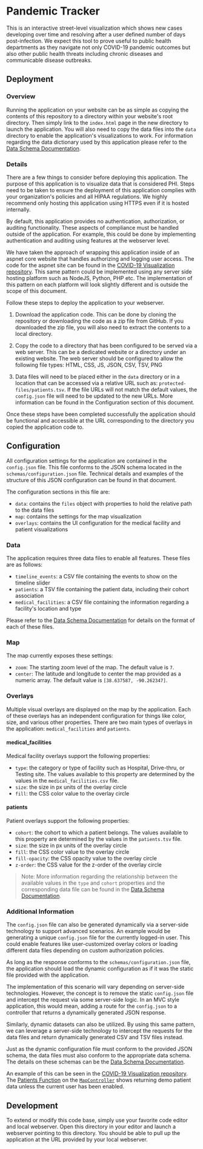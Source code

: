 # Pandemic Tracker

This is an interactive street-level visualization which shows new cases developing over time and resolving after a user defined number of days post-infection. We expect this tool to prove useful to public health departments as they navigate not only COVID-19 pandemic outcomes but also other public health threats including chronic diseases and communicable disease outbreaks.

## Deployment

### Overview

Running the application on your website can be as simple as copying the contents of this repository to a directory within your website's root directory. Then simply link to the `index.html` page in the new directory to launch the application. You will also need to copy the data files into the `data` directory to enable the application's visualizations to work. For information regarding the data dictionary used by this application please refer to the [Data Schema Documentation](schemas/data-schema.md).

### Details

There are a few things to consider before deploying this application. The purpose of this application is to visualize data that is considered PHI. Steps need to be taken to ensure the deployment of this application complies with your organization's policies and all HIPAA regulations. We highly recommend only hosting this application using HTTPS even if it is hosted internally.

By default, this application provides no authentication, authorization, or auditing functionality. These aspects of compliance must be handled outside of the application. For example, this could be done by implementing authentication and auditing using features at the webserver level.

We have taken the approach of wrapping this application inside of an aspnet core website that handles authorizing and logging user access. The code for the aspnet site can be found in the [COVID-19 Visualization repository](https://github.com/i2-wustl/covid19-visualization). This same pattern could be implemented using any server side hosting platform such as NodeJS, Python, PHP etc. The implementation of this pattern on each platform will look slightly different and is outside the scope of this document.

Follow these steps to deploy the application to your webserver.

1. Download the application code. This can be done by cloning the repository or downloading the code as a zip file from GitHub. If you downloaded the zip file, you will also need to extract the contents to a local directory.

2. Copy the code to a directory that has been configured to be served via a web server. This can be a dedicated website or a directory under an existing website. The web server should be configured to allow the following file types: HTML, CSS, JS, JSON, CSV, TSV, PNG

3. Data files will need to be placed either in the `data` directory or in a location that can be accessed via a relative URL such as: `protected-files/patients.tsv`. If the file URLs will not match the default values, the `config.json` file will need to be updated to the new URLs. More information can be found in the Configuration section of this document.

Once these steps have been completed successfully the application should be functional and accessible at the URL corresponding to the directory you copied the application code to.

## Configuration

All configuration settings for the application are contained in the `config.json` file. This file conforms to the JSON schema located in the `schemas/configuration.json` file. Technical details and examples of the structure of this JSON configuration can be found in that document.

The configuration sections in this file are:

- `data`: contains the `files` object with properties to hold the relative path to the data files
- `map`: contains the settings for the map visualization
- `overlays`: contains the UI configuration for the medical facility and patient visualizations

### Data

The application requires three data files to enable all features. These files are as follows:

- `timeline_events`: a CSV file containing the events to show on the timeline slider
- `patients`: a TSV file containing the patient data, including their cohort association
- `medical_facilities`: a CSV file containing the information regarding a facility's location and type

Please refer to the [Data Schema Documentation](schemas/data-schema.md) for details on the format of each of these files.

### Map

The map currently exposes these settings:

- `zoom`: The starting zoom level of the map. The default value is `7`.
- `center`: The latitude and longitude to center the map provided as a numeric array. The default value is `[38.637587, -90.262347]`.

### Overlays

Multiple visual overlays are displayed on the map by the application. Each of these overlays has an independent configuration for things like color, size, and various other properties. There are two main types of overlays in the application: `medical_facilities` and `patients`.

#### medical_facilities

Medical facility overlays support the following properties:

- `type`: the category or type of facility such as Hospital, Drive-thru, or Testing site. The values available to this property are determined by the values in the `medical_facilities.csv` file.
- `size`: the size in px units of the overlay circle
- `fill`: the CSS color value to the overlay circle

#### patients

Patient overlays support the following properties:

- `cohort`: the cohort to which a patient belongs. The values available to this property are determined by the values in the `patients.tsv` file.
- `size`: the size in px units of the overlay circle
- `fill`: the CSS color value to the overlay circle
- `fill-opacity`: the CSS opacity value to the overlay circle
- `z-order`: the CSS value for the z-order of the overlay circle

> Note: More information regarding the relationship between the available values in the `type` and `cohort` properties and the corresponding data file can be found in the [Data Schema Documentation](schemas/data-schema.md).

### Additional Information

The `config.json` file can also be generated dynamically via a server-side technology to support advanced scenarios. An example would be generating a unique `config.json` file for the currently logged-in user. This could enable features like user-customized overlay colors or loading different data files depending on custom authorization policies.

As long as the response conforms to the `schemas/configuration.json` file, the application should load the dynamic configuration as if it was the static file provided with the application.

The implementation of this scenario will vary depending on server-side technologies. However, the concept is to remove the static `config.json` file and intercept the request via some server-side logic. In an MVC style application, this would mean, adding a route for the `config.json` to a controller that returns a dynamically generated JSON response.

Similarly, dynamic datasets can also be utilized. By using this same pattern, we can leverage a server-side technology to intercept the requests for the data files and return dynamically generated CSV and TSV files instead.

Just as the dynamic configuration file must conform to the provided JSON schema, the data files must also conform to the appropriate data schema. The details on these schemas can be the [Data Schema Documentation](schemas/data-schema.md).

An example of this can be seen in the [COVID-19 Visualization repository](https://github.com/i2-wustl/covid19-visualization). The [Patients Function](https://github.com/i2-wustl/covid19-visualization/blob/master/src/Covid19.Web/Controllers/MapController.cs#L31) on the [`MapController`](https://github.com/i2-wustl/covid19-visualization/blob/master/src/Covid19.Web/Controllers/MapController.cs) shows returning demo patient data unless the current user has been enabled.

## Development

To extend or modify this code base, simply use your favorite code editor and local webserver. Open this directory in your editor and launch a webserver pointing to this directory. You should be able to pull up the application at the URL provided by your local webserver.
